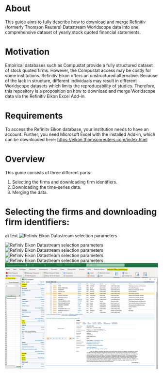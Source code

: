 # About
This guide aims to fully describe how to download and merge Refinitiv (formerly Thomson Reuters) Datastream Worldscope data into one comprehensive dataset of yearly stock quoted financial statements. 

# Motivation
Empirical databases such as Compustat provide a fully structured dataset of stock quoted firms. However, the Compustat access may be costly for some institutions. Refinitiv Eikon offers an unstructured alternative. Because of the lack in structure, different individuals may result in different Worldscope datasets which limits the reproducability of studies. Therefore, this repository is a proposition on how to download and merge Worldscope data via the Refinitiv Eikon Excel Add-in. 

# Requirements
To access the Refinitv Eikon database, your institution needs to have an account. Further, you need Microsoft Excel with the installed Add-in, which can be downloaded here: https://eikon.thomsonreuters.com/index.html 

# Overview
This guide consists of three different parts: 
1. Selecting the firms and downloading firm identifiers. 
2. Downloading the time-series data.
3. Merging the data. 

# Selecting the firms and downloading firm identifiers:
a) 
text
![Refiniv Eikon Datastream selection parameters](https://github.com/chardonnensp/Requests-to-rawData/blob/master/Static%20Data%20selection.PNG?raw=true "Refiniv Eikon Datastream selection parameters")

![Refiniv Eikon Datastream selection parameters](chardonnensp/Requests-to-rawData/blob/master/Static%20Data%20selection.PNG?raw=true "Refiniv Eikon Datastream selection parameters")
![Refiniv Eikon Datastream selection parameters](/Requests-to-rawData/blob/master/Static%20Data%20selection.PNG?raw=true "Refiniv Eikon Datastream selection parameters")
![Refiniv Eikon Datastream selection parameters](/blob/master/Static%20Data%20selection.PNG?raw=true "Refiniv Eikon Datastream selection parameters")
![Refiniv Eikon Datastream selection parameters](/master/Static%20Data%20selection.PNG?raw=true "Refiniv Eikon Datastream selection parameters")
![Refiniv Eikon Datastream selection parameters](/Static%20Data%20selection.PNG?raw=true "Refiniv Eikon Datastream selection parameters")
